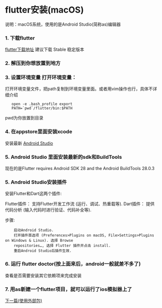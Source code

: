 # flutter安装(macOS)


说明：macOS系统，使用的是Android Studio(简称as)编辑器 

### 1. 下载flutter
[flutter下载地址](https://flutter.dev/docs/development/tools/sdk/releases?tab=macos#macos)
建议下载 Stable 稳定版本

### 2. 解压到你想放置到地方

### 3. 设置环境变量 打开环境变量：

打开环境变量文件，把path复制到环境变量里面。或者用vim操作也行，具体不详细介绍
  
 ```
    open -e .bash_profile export
    PATH=`pwd`/flutter/bin:$PATH
 ```
 pwd为你放置到目录
 
 
### 4. 在appstore里面安装xcode 

   安装最新
   [Android Studio](https://developer.android.com/studio/index.html)
   
### 5. Android Studio 里面安装最新的sdk和BuildTools

现在的是Flutter requires Android SDK 28 and the Android BuildTools 28.0.3

### 5.  Android Studio安装插件 

安装Flutter和Dart这两个插件:

Flutter插件： 支持Flutter开发工作流 (运行、调试、热重载等). Dart插件：
提供代码分析 (输入代码时进行验证、代码补全等). 

步骤: 

```
    启动Android Studio. 
    打开插件首选项 (Preferences>Plugins on macOS, File>Settings>Plugins on Windows & Linux). 选择 Browse
    repositories…, 选择 Flutter 插件并点击 install. 
    重启Android Studio后插件生效.
```

### 6. 运行 flutter doctor(按上面来后，android一般就差不多了)
 
 查看是否需要安装其它依赖项来完成安装
 
### 7. 用as新建一个flutter项目，就可以运行了ios模拟器上了

<a href="./02_使用外部包.md" title="02_使用外部包">下一篇(使用外部包)</a>
